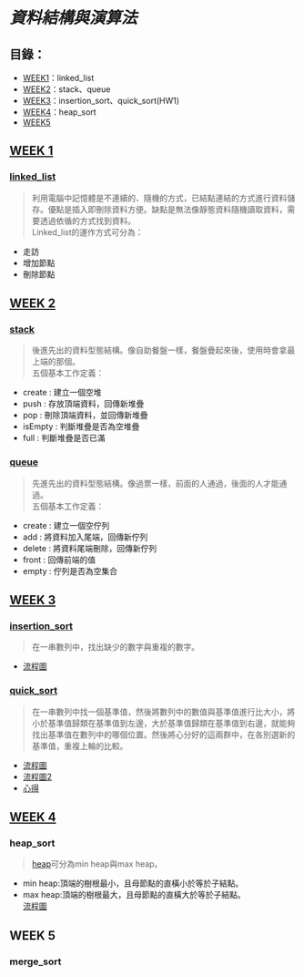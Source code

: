 # _**資料結構與演算法**_
## 目錄：
*   [WEEK1](https://github.com/yenchungLin/study#week-1)：linked_list
*   [WEEK2](https://github.com/yenchungLin/study#week-2)：stack、queue
*   [WEEK3](https://github.com/yenchungLin/study#week-3)：insertion_sort、quick_sort(HW1)
*   [WEEK4](https://github.com/yenchungLin/study#week-4)：heap_sort
*   [WEEK5](https://github.com/yenchungLin/study#week-5)

## [WEEK 1](https://github.com/yenchungLin/study/tree/master/WEEK%201)
### [linked_list](https://github.com/yenchungLin/study/blob/master/WEEK%201/linked_list.py)

> 利用電腦中記憶體是不連續的、隨機的方式，已結點連結的方式進行資料儲存。優點是插入即刪除資料方便。缺點是無法像靜態資料隨機讀取資料，需要透過依循的方式找到資料。     
Linked_list的運作方式可分為：     
*   走訪
*   增加節點
*   刪除節點
## [WEEK 2](https://github.com/yenchungLin/study/tree/master/WEEK%202)
### [stack](https://github.com/yenchungLin/study/blob/master/WEEK%202/stack.py)

> 後進先出的資料型態結構。像自助餐盤一樣，餐盤疊起來後，使用時會拿最上端的那個。     
五個基本工作定義：      
*   create : 建立一個空堆
*   push : 存放頂端資料，回傳新堆疊
*   pop : 刪除頂端資料，並回傳新堆疊
*   isEmpty : 判斷堆疊是否為空堆疊
*   full : 判斷堆疊是否已滿
### [queue](https://github.com/yenchungLin/study/blob/master/WEEK%202/queue.py)

> 先進先出的資料型態結構。像過票一樣，前面的人通過，後面的人才能通過。   
五個基本工作定義：     
*   create : 建立一個空佇列
*   add : 將資料加入尾端，回傳新佇列
*   delete : 將資料尾端刪除，回傳新佇列
*   front : 回傳前端的值
*   empty : 佇列是否為空集合
## [WEEK 3](https://github.com/yenchungLin/study/tree/master/WEEK%203)

### [insertion_sort](https://github.com/yenchungLin/study/blob/master/WEEK%203/SetMismatch.py)
> 在一串數列中，找出缺少的數字與重複的數字。   
*   [流程圖](https://github.com/yenchungLin/study/blob/master/picture/insertion_sort.png)

### [quick_sort](https://nbviewer.jupyter.org/github/yenchungLin/study/blob/master/WEEK%203/HW1_quick_sort.ipynb)
> 在一串數列中找一個基準值，然後將數列中的數值與基準值進行比大小，將小於基準值歸類在基準值到左邊，大於基準值歸類在基準值到右邊，就能夠找出基準值在數列中的哪個位置。然後將心分好的這兩群中，在各別選新的基準值，重複上輪的比較。    
*   [流程圖](https://github.com/yenchungLin/study/blob/master/picture/quick_sort.png)      
*   [流程圖2](https://github.com/yenchungLin/study/blob/master/picture/quick_sort2.png)     
*   [心得](https://github.com/yenchungLin/study/blob/master/心得/quick_sort心得.txt)
## [WEEK 4](https://github.com/yenchungLin/study/tree/master/WEEK%204)
### heap_sort
> [heap](https://github.com/yenchungLin/study/blob/master/WEEK4/heap.py)可分為min heap與max heap。      
*   min heap:頂端的樹根最小，且母節點的直橫小於等於子結點。    
*   max heap:頂端的樹根最大，且母節點的直橫大於等於子結點。     
[流程圖](https://github.com/yenchungLin/study/blob/master/picture/heap_sort.png)
## WEEK 5
### merge_sort


